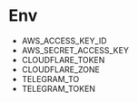 # Env

- AWS_ACCESS_KEY_ID
- AWS_SECRET_ACCESS_KEY
- CLOUDFLARE_TOKEN
- CLOUDFLARE_ZONE
- TELEGRAM_TO
- TELEGRAM_TOKEN

